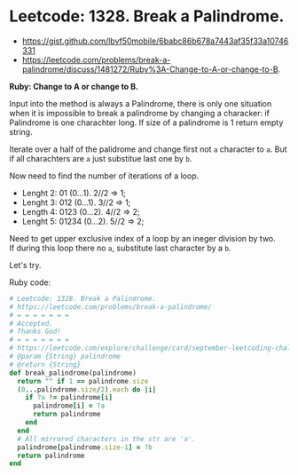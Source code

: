 # Leetcode: 1328. Break a Palindrome.

- https://gist.github.com/lbvf50mobile/6babc86b678a7443af35f33a10746331
- https://leetcode.com/problems/break-a-palindrome/discuss/1481272/Ruby%3A-Change-to-A-or-change-to-B.

**Ruby: Change to A or change to B.**

Input into the method is always a Palindrome, there is only one situation when it is impossible to break a palindrome by changing a characker: if Palindrome is one charachter long. If size of a palindrome is 1 return empty string.

Iterate over a half of the palidrome and change first not `a` character to `a`. But if all charachters are `a` just substitue last one by `b`. 

Now need to find the number of iterations of a loop.

- Lenght 2: 01 (0...1). 2//2 => 1;
- Lenght 3: 012 (0...1). 3//2 => 1;
- Length 4: 0123 (0...2). 4//2 => 2;
- Lenght 5: 01234 (0...2). 5//2 => 2;

Need to get upper exclusive index of a loop by an ineger division by two.   
If during this loop there no `a`, substitute last character by a `b`.

Let's try.
 
Ruby code:
```Ruby
# Leetcode: 1328. Break a Palindrome.
# https://leetcode.com/problems/break-a-palindrome/
# = = = = = = =
# Accepted.
# Thanks God!
# = = = = = = =
# https://leetcode.com/explore/challenge/card/september-leetcoding-challenge-2021/639/week-4-september-22nd-september-28th/3985/
# @param {String} palindrome
# @return {String}
def break_palindrome(palindrome)
  return "" if 1 == palindrome.size
  (0...palindrome.size/2).each do |i|
    if ?a != palindrome[i]
      palindrome[i] = ?a
      return palindrome
    end
  end
  # All mirrored characters in the str are 'a'.
  palindrome[palindrome.size-1] = ?b
  return palindrome
end
```
